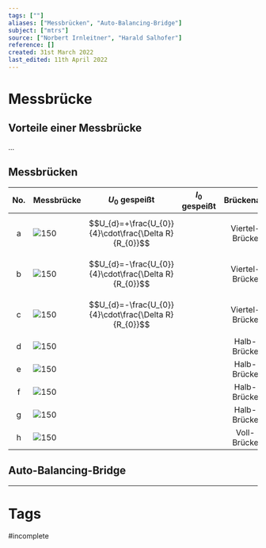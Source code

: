 ```yaml
---
tags: [""]
aliases: ["Messbrücken", "Auto-Balancing-Bridge"]
subject: ["mtrs"]
source: ["Norbert Irnleitner", "Harald Salhofer"]
reference: []
created: 31st March 2022
last_edited: 11th April 2022
---
```


# Messbrücke
## Vorteile einer Messbrücke
...
## Messbrücken 
| No. | Messbrücke         | $U_{0}$ gespeißt                                      | $I_{0}$ gespeißt | Brückenart     |
| :---: | ------------------ | ----------------------------------------------------- | ---------------- | :--------------: |
| a   | ![150](mb_a.png%5C) | $$U_{d}=+\frac{U_{0}}{4}\cdot\frac{\Delta R}{R_{0}}$$ |                  | Viertel-Brücke |
| b   | ![150](mb_b.png%5C) | $$U_{d}=-\frac{U_{0}}{4}\cdot\frac{\Delta R}{R_{0}}$$ |                  | Viertel-Brücke |
| c   | ![150](mb_c.png%5C) | $$U_{d}=-\frac{U_{0}}{4}\cdot\frac{\Delta R}{R_{0}}$$ |                  | Viertel-Brücke |
| d   | ![150](mb_d.png%5C) |                                                       |                  | Halb-Brücke    |
| e   | ![150](mb_e.png%5C) |                                                       |                  | Halb-Brücke    |
| f   | ![150](mb_f.png%5C) |                                                       |                  | Halb-Brücke    |
| g   | ![150](mb_g.png%5C) |                                                       |                  | Halb-Brücke    |
| h   | ![150](mb_h.png%5C) |                                                       |                  | Voll-Brücke    |

## Auto-Balancing-Bridge

---
# Tags
#incomplete 